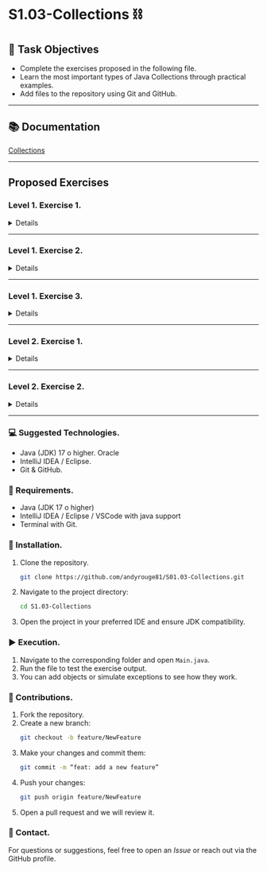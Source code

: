 # S1.03-Collections ⛓️

## 🧾 Task Objectives

  - Complete the exercises proposed in the following file.
  - Learn the most important types of Java Collections through practical examples.
  - Add files to the repository using Git and GitHub.

---

## 📚 Documentation

[Collections](https://docs.oracle.com/javase/tutorial/collections/interfaces/index.html)

---


## Proposed Exercises

### Level 1. Exercise 1.

<details>
Create a class named `Month` with an attribute `name` (which stores the name of the month). Add 11 `Month` objects (each with a different value) to an `ArrayList`, **excluding** the one with the name `"August"`.  
Then insert `"August"` into the correct position and verify that the `ArrayList` maintains the correct order.

Convert the `ArrayList` to a `HashSet` and confirm that it does not allow duplicates.

Finally, iterate through the collection using both a `for` loop and an `Iterator`.
</details>

---

### Level 1. Exercise 2.

<details>

Create and populate a `List<Integer>`.  
Create a second `List<Integer>` and insert the elements of the first list in reverse order.  
Use a `ListIterator` to read elements from the first list and insert them into the second.


</details>

---

### Level 1. Exercise 3.

<details>
Read the file `countries.txt` (check the `resources` section), which contains country-capital pairs.  
The program must read the file and store the data in a `HashMap<String, String>`. Then, it should ask for the user's name and display a random country from the `HashMap`.

The user must type the capital of the displayed country. If the answer is correct, they get one point.  
This is repeated 10 times. After all questions, the user's name and final score are saved in a file called `classification.txt`.
</details>
  
---

### Level 2. Exercise 1.

<details>

Create a class called `Restaurant` with two attributes: `name` (String) and `rating` (int).  
Implement the necessary methods to ensure that duplicate `Restaurant` objects (same name and same rating) **cannot** be added to a `HashSet`.

> ⚠️ Important: A restaurant can have the same name as another but **must have a different rating**.


</details>

---

### Level 2. Exercise 2.

<details>

Using the class from the previous exercise, create the necessary implementation so that `Restaurant` objects are sorted by name and by rating in **descending** order.

Example
- name: restaurant1, rating: 8
name: restaurant1, rating: 7

</details>

---

### 💻 Suggested Technologies.

  - Java (JDK) 17 o higher. Oracle
  - IntelliJ IDEA /  Eclipse.
  - Git & GitHub.

### 🤖 Requirements.

 - Java (JDK 17 o higher)
 - IntelliJ IDEA / Eclipse / VSCode with java support
 - Terminal with Git.

### 🚀 Installation.

1. Clone the repository.
	```bash
	git clone https://github.com/andyrouge81/S01.03-Collections.git

2. Navigate to the project directory:
	```bash
	cd S1.03-Collections

3. Open the project in your preferred IDE and ensure JDK compatibility.

   
### ▶️ Execution.

1. Navigate to the corresponding folder and open `Main.java`.
2. Run the file to test the exercise output.
3. You can add objects or simulate exceptions to see how they work.


### 🤝 Contributions.

1. Fork the repository.
2. Create a new branch:
	```bash
	git checkout -b feature/NewFeature
3. Make your changes and commit them:
	```bash 
	git commit -m “feat: add a new feature”
4. Push your changes:
	```bash
	git push origin feature/NewFeature
5. Open a pull request and we will review it.

### 💌 Contact.

For questions or suggestions, feel free to open an _Issue_ or reach out via the GitHub profile.




